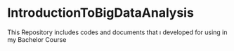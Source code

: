 # IntroductionToBigDataAnalysis
This Repository includes codes and documents that ı developed for using in my Bachelor Course
